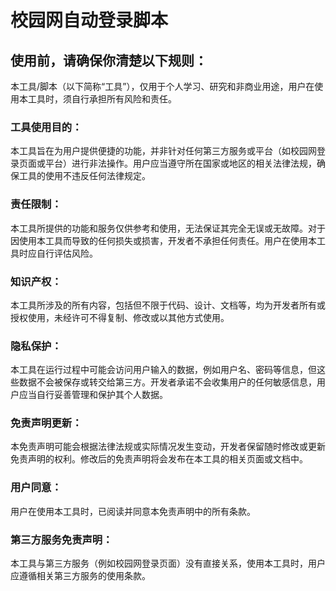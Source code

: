 # 校园网自动登录脚本
## 使用前，请确保你清楚以下规则：

本工具/脚本（以下简称“工具”），仅用于个人学习、研究和非商业用途，用户在使用本工具时，须自行承担所有风险和责任。

### 工具使用目的：
本工具旨在为用户提供便捷的功能，并非针对任何第三方服务或平台（如校园网登录页面或平台）进行非法操作。用户应当遵守所在国家或地区的相关法律法规，确保工具的使用不违反任何法律规定。

### 责任限制：
本工具所提供的功能和服务仅供参考和使用，无法保证其完全无误或无故障。对于因使用本工具而导致的任何损失或损害，开发者不承担任何责任。用户在使用本工具时应自行评估风险。

### 知识产权：
本工具所涉及的所有内容，包括但不限于代码、设计、文档等，均为开发者所有或授权使用，未经许可不得复制、修改或以其他方式使用。

### 隐私保护：
本工具在运行过程中可能会访问用户输入的数据，例如用户名、密码等信息，但这些数据不会被保存或转交给第三方。开发者承诺不会收集用户的任何敏感信息，用户应当自行妥善管理和保护其个人数据。

### 免责声明更新：
本免责声明可能会根据法律法规或实际情况发生变动，开发者保留随时修改或更新免责声明的权利。修改后的免责声明将会发布在本工具的相关页面或文档中。

### 用户同意：
用户在使用本工具时，已阅读并同意本免责声明中的所有条款。

### 第三方服务免责声明：
本工具与第三方服务（例如校园网登录页面）没有直接关系，使用本工具时，用户应遵循相关第三方服务的使用条款。
